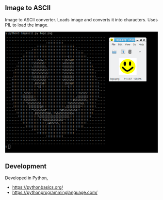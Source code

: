 ## Image to ASCII

Image to ASCII converter. Loads image and converts it into characters.
Uses PIL to load the image.

![program](/program.png)

## Development

Developed in Python,

* https://pythonbasics.org/
* https://pythonprogramminglanguage.com/

